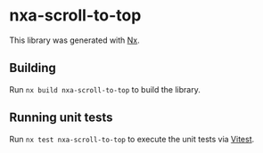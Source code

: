 # nxa-scroll-to-top

This library was generated with [Nx](https://nx.dev).

## Building

Run `nx build nxa-scroll-to-top` to build the library.

## Running unit tests

Run `nx test nxa-scroll-to-top` to execute the unit tests via [Vitest](https://vitest.dev/).
